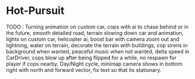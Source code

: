 # Hot-Pursuit

TODO  : Turning animation on custom car, cops with ai to chase behind or in the future, smooth detailed road, terrain slowing down car and animation, lights on custom car, helicopter ai, boost bar with camera zoom out and lightning, water on terrain, decorate the terrain with buildings, cop sirens in background when wanted, peaceful music when not wanted, delta speed in CarDriver, cops blow up after being flipped for a while, no respawn for player if cops nearby, Day/Night cycle, minimap camera shows in bottom right with north and forward vector, fix text so that its stationary.
